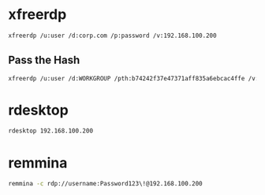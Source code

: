 # xfreerdp
```bash
xfreerdp /u:user /d:corp.com /p:password /v:192.168.100.200
```
## Pass the Hash
```bash
xfreerdp /u:user /d:WORKGROUP /pth:b74242f37e47371aff835a6ebcac4ffe /v:192.168.100.200
```
# rdesktop
```bash
rdesktop 192.168.100.200
```

# remmina
```bash
remmina -c rdp://username:Password123\!@192.168.100.200
```
